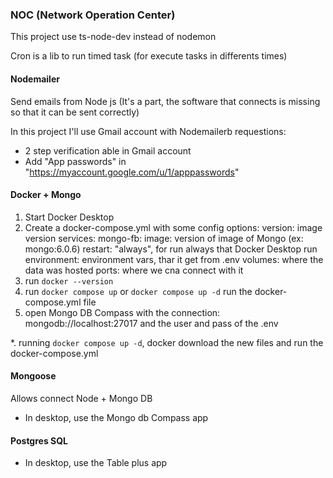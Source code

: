 ### NOC (Network Operation Center)


This project use ts-node-dev instead of nodemon

Cron is a lib to run timed task (for execute tasks in differents times)

#### Nodemailer
Send emails from Node js (It's a part, the software that connects is missing so that it can be sent correctly)

In this project I'll use Gmail account with Nodemailerb
requestions:
* 2 step verification able in Gmail account
* Add "App passwords" in "https://myaccount.google.com/u/1/apppasswords"

#### Docker + Mongo
1. Start Docker Desktop
2. Create a docker-compose.yml with some config options:
    version: image version
    services:
        mongo-fb:
            image: version of image of Mongo (ex: mongo:6.0.6)
            restart: "always", for run always that Docker Desktop run
            environment: environment vars, thar it get from .env
            volumes: where the data was hosted
            ports: where we cna connect with it
3. run ``docker --version``
4. run ``docker compose up`` or ``docker compose up -d`` run the docker-compose.yml file
5. open Mongo DB Compass with the connection: mongodb://localhost:27017 and the user and pass of the .env

*. running ``docker compose up -d``, docker download the new files and run the docker-compose.yml

#### Mongoose
Allows connect Node + Mongo DB

* In desktop, use the Mongo db Compass app

#### Postgres SQL

* In desktop, use the Table plus app

